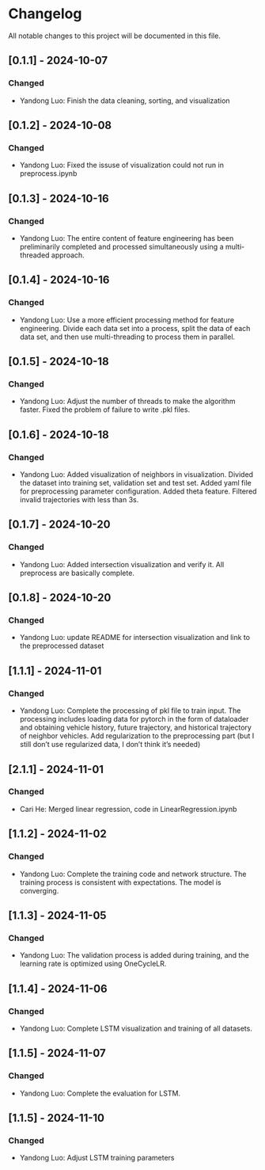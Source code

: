 # Changelog
All notable changes to this project will be documented in this file.


## [0.1.1] - 2024-10-07
### Changed
- Yandong Luo: Finish the data cleaning, sorting, and visualization

## [0.1.2] - 2024-10-08
### Changed
- Yandong Luo: Fixed the issuse of visualization could not run in preprocess.ipynb

## [0.1.3] - 2024-10-16
### Changed
- Yandong Luo: The entire content of feature engineering has been preliminarily completed and processed simultaneously using a multi-threaded approach.

## [0.1.4] - 2024-10-16
### Changed
- Yandong Luo: Use a more efficient processing method for feature engineering. Divide each data set into a process, split the data of each data set, and then use multi-threading to process them in parallel.

## [0.1.5] - 2024-10-18
### Changed
- Yandong Luo: Adjust the number of threads to make the algorithm faster. Fixed the problem of failure to write .pkl files.

## [0.1.6] - 2024-10-18
### Changed
- Yandong Luo: Added visualization of neighbors in visualization. Divided the dataset into training set, validation set and test set. Added yaml file for preprocessing parameter configuration. Added theta feature. Filtered invalid trajectories with less than 3s.

## [0.1.7] - 2024-10-20
### Changed
- Yandong Luo: Added intersection visualization and verify it. All preprocess are basically complete.

## [0.1.8] - 2024-10-20
### Changed
- Yandong Luo: update README for intersection visualization and link to the preprocessed dataset

## [1.1.1] - 2024-11-01
### Changed
- Yandong Luo: Complete the processing of pkl file to train input. The processing includes loading data for pytorch in the form of dataloader and obtaining vehicle history, future trajectory, and historical trajectory of neighbor vehicles. Add regularization to the preprocessing part (but I still don’t use regularized data, I don’t think it’s needed)

## [2.1.1] - 2024-11-01
### Changed
- Cari He: Merged linear regression, code in LinearRegression.ipynb

## [1.1.2] - 2024-11-02
### Changed
- Yandong Luo: Complete the training code and network structure. The training process is consistent with expectations. The model is converging.

## [1.1.3] - 2024-11-05
### Changed
- Yandong Luo: The validation process is added during training, and the learning rate is optimized using OneCycleLR.

## [1.1.4] - 2024-11-06
### Changed
- Yandong Luo: Complete LSTM visualization and training of all datasets.

## [1.1.5] - 2024-11-07
### Changed
- Yandong Luo: Complete the evaluation for LSTM.

## [1.1.5] - 2024-11-10
### Changed
- Yandong Luo: Adjust LSTM training parameters
